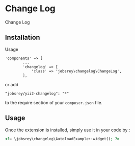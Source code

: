Change Log
==========
Change Log 

Installation
------------

Usage

```
'components' => [
        ...
        'changelog' => [
            'class' => 'jobsrey\changelog\ChangeLog',
        ],
```

or add

```
"jobsrey/yii2-changelog": "*"
```

to the require section of your `composer.json` file.


Usage
-----

Once the extension is installed, simply use it in your code by  :

```php
<?= \jobsrey\changelog\AutoloadExample::widget(); ?>
```